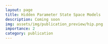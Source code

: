 ```yaml
---
layout: page
title: Hidden Parameter State Space Models
description: Coming soon
img: assets/img/publication_preview/hip.png
importance: 2
category: publication
---
```


